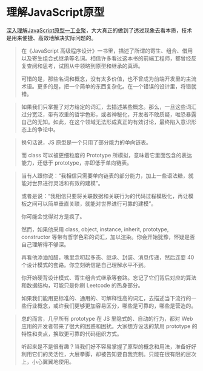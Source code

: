 # 理解JavaScript原型

[深入理解JavaScript原型—工业聚](https://mp.weixin.qq.com/s/1UDILezroK5wrcK-Z5bHOg)，大大真正的做到了透过现象去看本质，技术是用来便捷、高效地解决实际问题的。

> 在《JavaScript 高级程序设计》一书里，描述了所谓的寄生、组合、借用以及寄生组合式继承等名词。相信许多看过这本书的前端工程师，都曾经反复查阅和思考，试图从中领略到原型和继承的真谛。
>
> 可惜的是，那些名词和概念，没有太多价值，也不曾成为前端开发里的主流术语。更多的是，把一个简单的东西复杂化。在一个错误的设计里，将错就错。

> 如果我们只掌握了对方给定的词汇，去描述某些概念。那么，一旦这些词汇过分宽泛，带有浓重的哲学色彩，或者神秘化，开发者不敢质疑，唯恐暴露自己的无知。如此，在这个领域无法形成真正的有效讨论，最终陷入意识形态上的争论中。

> 换句话说，JS 原型是一个只用了部分能力的单向链表。
>
> 而 class 可以被更细粒度的 Prototype 所模拟，意味着它里面包含的表达能力，还低于 prototype，亦即低于单向链表。

> 当有人跟你说：“我相信只需要单向链表的部分能力，加上一些语法糖，就能对世界进行灵活和有效的建模”。
>
> 或者是说：“我相信只要将关联数据和关联行为的代码过程模板化，再让模板之间可以简单垂直关联，就能对世界进行可靠的建模”。
>
> 你可能会觉得对方是疯了。
>
> 然而，如果他采用 class, object, instance, inherit, prototype, constructor 等带有哲学色彩的词汇，加以渲染。你会开始犹豫，怀疑是否自己理解得不够深。
>
> 再看他添油加醋，嘴里念叨起多态、继承、封装、消息传递，然后连耍 40 个设计模式的套路。你立刻确信是自己理解水平不到。
>
> 你开始硬背设计模式、寄生组合式继承等套路。忘记了它们背后对应的算法和数据结构，可能只是你刷 Leetcode 的热身部分。
>
> 如果我们能用更标准的、通用的、可解释性高的词汇，去描述当下流行的一些行业概念，或许我们更够更加容易区分，哪些是可靠的，哪些是营造的。

> 总的而言，几乎所有 prototype 在 JS 里隐式的、自动的行为，都对 Web 应用的开发者带来了很大的困惑和困扰。大家想方设法的禁用 prototype 的特性和卖点，换取更可靠的代码组织方式。
>
> 听起来是不是很有趣？当我们好不容易掌握了原型的概念和用法，准备好好利用它们的灵活性，大展拳脚，却被告知要自我克制。只能在很有限的层次上，小心翼翼地使用。